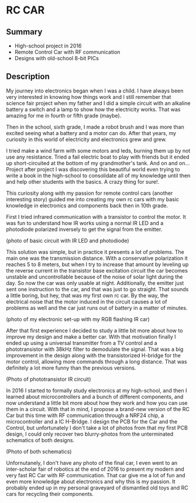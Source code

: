 # RC CAR

## Summary
- High-school project in 2016 
- Remote Control Car with RF communication
- Designs with old-school 8-bit PICs

## Description
My journey into electronics began when I was a child. I have always been very interested in knowing how things work and I still remember that science fair project when my father and I did a simple circuit with an alkaline battery a switch and a lamp to show how the electricity works. That was amazing for me in fourth or fifth grade (maybe).

Then in the school, sixth grade, I made a robot brush and I was more than excited seeing what a battery and a motor can do. After that years, my curiosity in this world of electricity and electronics grew and grew. 

I tried make a wind farm with some motors and leds, burning them up by not use any resistance. Tried a fail electric boat to play with friends but it ended up short-circuited at the bottom of my grandmother's tank. And on and on... Project after project I was discovering this beautiful world even trying to write a book in the high-school to consolidate all of my knowledge until then and help other students with the basics. A crazy thing for sure!.

This curiosity along with my passion for remote control cars (another interesting story) guided me into creating my own rc cars with my basic knowledge in electronics and components back then in 10th grade.

First I tried infrared communication with a transistor to control the motor. It was fun to understand how IR works using a normal IR LED and a photodiode polarized inversely to get the signal from the emitter.

(photo of basic circuit with IR LED and photodiode)

This solution was simple, but in practice it presents a lot of problems. The main one was the transmission distance. With a conservative polarization it reaches 5 to 8 meters, but when I try to increase that amount by leveling up the reverse current in the transistor base excitation circuit the car becomes unstable and uncontrollable because of the noise of solar light during the day. So now the car was only usable at night. Additionally, the emitter just sent one instruction to the car, and that was just to go straight. That sounds a little boring, but hey, that was my first own rc car. By the way, the electrical noise that the motor induced in the circuit causes a lot of problems as well and the car just runs out of battery in a matter of minutes.

(photo of my electronic set-up with my RGB flashing IR car)

After that first experience I decided to study a little bit more about how to improve my design and make a better car. With that motivation finally I ended up using a universal transmitter from a TV control and a phototransistor with 38kHz filter to demodulate the signal. That was a big improvement in the design along with the transistorized H-bridge for the motor control, allowing more commands through a long distance. That was definitely a lot more funny than the previous versions.

(Photo of phototransistor IR circuit)

In 2016 I started to formally study electronics at my high-school, and then I learned about microcontrollers and a bunch of different components, and now understand a little bit more about how they work and how you can use them in a circuit. With that in mind, I propose a brand-new version of the RC Car but this time with RF communication through a NRF24 chip, a microcontroller and a IC H-Bridge. I design the PCB for the Car and the Control, but unfortunately I don't take a lot of photos from that my first PCB design, I could only recover two blurry-photos from the unterminated schematics of both designs.

(Photo of both schematics)

Unfornutanely, I don't have any photo of the final car, I even went to an inter-scholar fair of robotics at the end of 2016 to present my modern and very fast RC Car with RF communication. That car give me a lot of fun and even more knowledge about electronics and why this is my passion. It probably ended up in my personal graveyard of dismantled old toys and RC cars for recycling their components.

